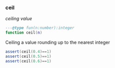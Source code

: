 ### ceil

_ceiling value_

```lua
---@type fun(n:number):integer
function ceil(n)
```

Ceiling a value rounding up to the nearest integer

```lua
assert(ceil(0.4)==1)
assert(ceil(0.5)==1)
assert(ceil(0.6)==1)
```
